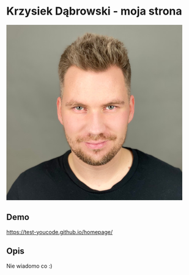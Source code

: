 # Krzysiek Dąbrowski - moja strona

![Krzysiek](images/chris.jpg)

## Demo

https://test-youcode.github.io/homepage/

## Opis

Nie wiadomo co :) 
